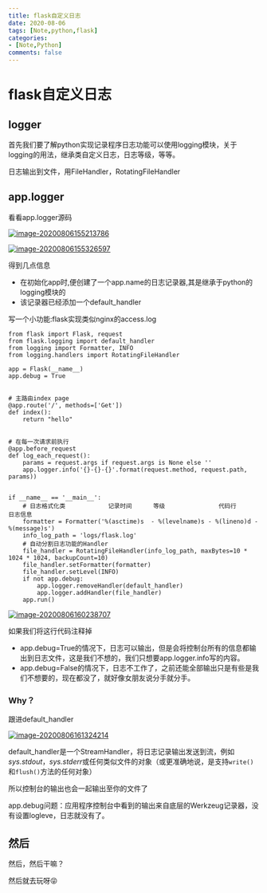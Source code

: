 ```yaml
---
title: flask自定义日志
date: 2020-08-06
tags: [Note,python,flask]
categories:
- [Note,Python]
comments: false
---
```

# flask自定义日志

## logger

首先我们要了解python实现记录程序日志功能可以使用logging模块，关于logging的用法，继承类自定义日志，日志等级，等等。

日志输出到文件，用FileHandler，RotatingFileHandler

<!-- more -->

## app.logger

看看app.logger源码

[![image-20200806155213786](https://blogjpg.yanmy.top/blog/20200806155213.png)](https://blogjpg.yanmy.top/blog/20200806155213.png)

[![image-20200806155326597](https://blogjpg.yanmy.top/blog/20200806155326.png)](https://blogjpg.yanmy.top/blog/20200806155326.png)

得到几点信息

- 在初始化app时,便创建了一个app.name的日志记录器,其是继承于python的logging模块的
- 该记录器已经添加一个default_handler

写一个小功能:flask实现类似nginx的access.log

```
from flask import Flask, request
from flask.logging import default_handler
from logging import Formatter, INFO
from logging.handlers import RotatingFileHandler

app = Flask(__name__)
app.debug = True


# 主路由index page
@app.route('/', methods=['Get'])
def index():
    return "hello"


# 在每一次请求前执行
@app.before_request
def log_each_request():
    params = request.args if request.args is None else ''
    app.logger.info('{}-{}-{}'.format(request.method, request.path, params))


if __name__ == '__main__':
    # 日志格式化类            记录时间      等级               代码行        日志信息
    formatter = Formatter('%(asctime)s  - %(levelname)s - %(lineno)d - %(message)s')
    info_log_path = 'logs/flask.log'
    # 自动分割日志功能的Handler
    file_handler = RotatingFileHandler(info_log_path, maxBytes=10 * 1024 * 1024, backupCount=10)
    file_handler.setFormatter(formatter)
    file_handler.setLevel(INFO)
    if not app.debug:
        app.logger.removeHandler(default_handler)
        app.logger.addHandler(file_handler)
    app.run()
```

[![image-20200806160238707](https://blogjpg.yanmy.top/blog/20200806160238.png)](https://blogjpg.yanmy.top/blog/20200806160238.png)

如果我们将这行代码注释掉

- app.debug=True的情况下，日志可以输出，但是会将控制台所有的信息都输出到日志文件，这是我们不想的，我们只想要app.logger.info写的内容。
- app.debug=False的情况下，日志不工作了，之前还能全部输出只是有些是我们不想要的，现在都没了，就好像女朋友说分手就分手。

### Why？

跟进default_handler

[![image-20200806161324214](https://blogjpg.yanmy.top/blog/20200806161324.png)](https://blogjpg.yanmy.top/blog/20200806161324.png)

default_handler是一个StreamHandler，将日志记录输出发送到流，例如*sys.stdout*，*sys.stderr*或任何类似文件的对象（或更准确地说，是支持`write()` 和`flush()`方法的任何对象）

所以控制台的输出也会一起输出至你的文件了

app.debug问题：应用程序控制台中看到的输出来自底层的Werkzeug记录器，没有设置logleve，日志就没有了。

## 然后

然后，然后干嘛？

然后就去玩呀😝